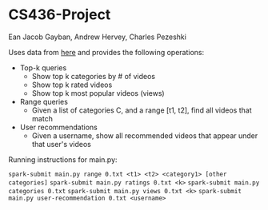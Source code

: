 # CS436-Project

Ean Jacob Gayban, Andrew Hervey, Charles Pezeshki

Uses data from [here](https://netsg.cs.sfu.ca/youtubedata/) and provides the following operations:

- Top-k queries
  - Show top k categories by # of videos
  - Show top k rated videos
  - Show top k most popular videos (views)
- Range queries
  - Given a list of categories C, and a range [t1, t2], find all videos that match
- User recommendations
  - Given a username, show all recommended videos that appear under that user's videos

Running instructions for main.py:

`spark-submit main.py range 0.txt <t1> <t2> <category1> [other categories]`
`spark-submit main.py ratings 0.txt <k>`
`spark-submit main.py categories 0.txt`
`spark-submit main.py views 0.txt <k>`
`spark-submit main.py user-recommendation 0.txt <username>`

